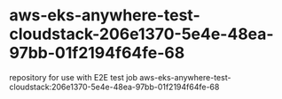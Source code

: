 # aws-eks-anywhere-test-cloudstack-206e1370-5e4e-48ea-97bb-01f2194f64fe-68
repository for use with E2E test job aws-eks-anywhere-test-cloudstack:206e1370-5e4e-48ea-97bb-01f2194f64fe-68
